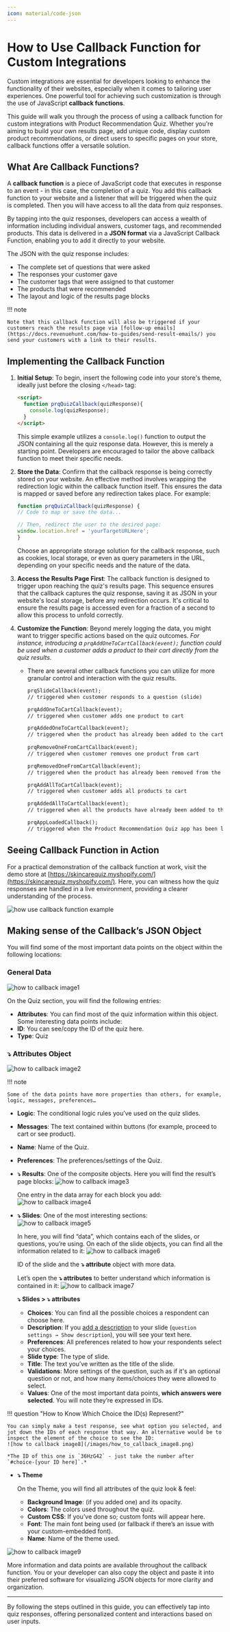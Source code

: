 ```yaml
---
icon: material/code-json
---
```


# How to Use Callback Function for Custom Integrations

Custom integrations are essential for developers looking to enhance the functionality of their websites, especially when it comes to tailoring user experiences. One powerful tool for achieving such customization is through the use of JavaScript **callback functions**. 

This guide will walk you through the process of using a callback function for custom integrations with Product Recommendation Quiz. Whether you're aiming to build your own results page, add unique code, display custom product recommendations, or direct users to specific pages on your store, callback functions offer a versatile solution.

## What Are Callback Functions?

A **callback function** is a piece of JavaScript code that executes in response to an event - in this case, the completion of a quiz. You add this callback function to your website and a listener that will be triggered when the quiz is completed. Then you will have access to all the data from quiz responses.

By tapping into the quiz responses, developers can access a wealth of information including individual answers, customer tags, and recommended products. This data is delivered in a **JSON format** via a JavaScript Callback Function, enabling you to add it directly to your website.

The JSON with the quiz response includes:

- The complete set of questions that were asked
- The responses your customer gave
- The customer tags that were assigned to that customer
- The products that were recommended
- The layout and logic of the results page blocks 

!!! note

    Note that this callback function will also be triggered if your customers reach the results page via [follow-up emails](https://docs.revenuehunt.com/how-to-guides/send-result-emails/) you send your customers with a link to their results.


## Implementing the Callback Function

1. **Initial Setup**: To begin, insert the following code into your store's theme, ideally just before the closing `</head>` tag:
   ```html
   <script>
     function prqQuizCallback(quizResponse){
       console.log(quizResponse);
     }
   </script>
   ```
    This simple example utilizes a `console.log()` function to output the JSON containing all the quiz response data. However, this is merely a starting point. Developers are encouraged to tailor the above callback function to meet their specific needs.
2. **Store the Data**: Confirm that the callback response is being correctly stored on your website. An effective method involves wrapping the redirection logic within the callback function itself. This ensures the data is mapped or saved before any redirection takes place. For example:
    ```javascript
    function prqQuizCallback(quizResponse) {
    // Code to map or save the data...

    // Then, redirect the user to the desired page:
    window.location.href = 'yourTargetURLHere';
    }
    ```
    Choose an appropriate storage solution for the callback response, such as cookies, local storage, or even as query parameters in the URL, depending on your specific needs and the nature of the data.

3. **Access the Results Page First**: The callback function is designed to trigger upon reaching the quiz's results page. This sequence ensures that the callback captures the quiz response, saving it as JSON in your website's local storage, before any redirection occurs. It's critical to ensure the results page is accessed even for a fraction of a second to allow this process to unfold correctly.
4. **Customize the Function**: Beyond merely logging the data, you might want to trigger specific actions based on the quiz outcomes. *For instance, introducing a `prqAddOneToCartCallback(event);` function could be used when a customer adds a product to their cart directly from the quiz results.*
    - There are several other callback functions you can utilize for more granular control and interaction with the quiz results. 
      ```html
      prqSlideCallback(event);
      // triggered when customer responds to a question (slide)

      prqAddOneToCartCallback(event);
      // triggered when customer adds one product to cart 

      prqAddedOneToCartCallback(event);
      // triggered when the product has already been added to the cart 
    
      prqRemoveOneFromCartCallback(event);
      // triggered when customer removes one product from cart 

      prqRemovedOneFromCartCallback(event);
      // triggered when the product has already been removed from the cart (only Shopify) 

      prqAddAllToCartCallback(event); 
      // triggered when customer adds all products to cart 

      prqAddedAllToCartCallback(event);
      // triggered when all the products have already been added to the cart 

      prqAppLoadedCallback();
      // triggered when the Product Recommendation Quiz app has been loaded 
      ```


## Seeing Callback Function in Action

For a practical demonstration of the callback function at work, visit the demo store at [https://skincarequiz.myshopify.com/](https://skincarequiz.myshopify.com/). Here, you can witness how the quiz responses are handled in a live environment, providing a clearer understanding of the process.

![how use callback function example](/images/how_use_callback_function_example.png)


## Making sense of the Callback’s JSON Object

You will find some of the most important data points on the object within the following locations:

### General Data

![how to callback image1](/images/how_to_callback_image1.png)

On the Quiz section, you will find the following entries:

- **Attributes**: You can find most of the quiz information within this object. Some interesting data points include:
- **ID**: You can see/copy the ID of the quiz here.
- **Type**: Quiz

### ⤵ Attributes Object

![how to callback image2](/images/how_to_callback_image2.png)

!!! note

    Some of the data points have more properties than others, for example, logic, messages, preferences…

- **Logic**: The conditional logic rules you’ve used on the quiz slides.
- **Messages**: The text contained within buttons (for example, proceed to cart or see product).
- **Name**: Name of the Quiz.
- **Preferences**: The preferences/settings of the Quiz.
- **⤵ Results**: One of the composite objects. Here you will find the result’s page blocks:
  ![how to callback image3](/images/how_to_callback_image3.png)
  
    One entry in the data array for each block you add:
    ![how to callback image4](/images/how_to_callback_image4.png)

- **⤵ Slides**: One of the most interesting sections:
  ![how to callback image5](/images/how_to_callback_image5.png)

    In here, you will find “data”, which contains each of the slides, or questions, you’re using. On each of the slide objects, you can find all the information related to it:
    ![how to callback image6](/images/how_to_callback_image6.png)
    
    ID of the slide and the **⤵ attribute** object with more data. 
    
    Let’s open the **⤵ attributes** to better understand which information is contained in it:
    ![how to callback image7](/images/how_to_callback_image7.png)

    **⤵ Slides >  ⤵ attributes**

    - **Choices**: You can find all the possible choices a respondent can choose here.
    - **Description**: If you [add a description](https://docs.revenuehunt.com/reference/quiz-builder/#question-settings) to your slide (`question settings → Show description`), you will see your text here.
    - **Preferences**: All preferences related to how your respondents select your choices.
    - **Slide type**: The type of slide.
    - **Title**: The text you’ve written as the title of the slide.
    - **Validations**: More settings of the question, such as if it's an optional question or not, and how many items/choices they were allowed to select.
    - **Values**: One of the most important data points, **which answers were selected**. You will note they’re expressed in IDs.

!!! question "How to Know Which Choice the ID(s) Represent?"

    You can simply make a test response, see what option you selected, and jot down the IDs of each response that way. An alternative would be to inspect the element of the choice to see the ID:
    ![how to callback image8](/images/how_to_callback_image8.png)

    *The ID of this one is `36HzG42` - just take the number after `#choice-[your ID here]`.*

- **⤵ Theme**

  On the Theme, you will find all attributes of the quiz look & feel:

  - **Background Image**: (if you added one) and its opacity.
  - **Colors**: The colors used throughout the quiz.
  - **Custom CSS**: If you’ve done so; custom fonts will appear here.
  - **Font**: The main font being used (or fallback if there’s an issue with your custom-embedded font).
  - **Name**: Name of the theme used.

![how to callback image9](/images/how_to_callback_image9.png)

More information and data points are available throughout the callback function. You or your developer can also copy the object and paste it into their preferred software for visualizing JSON objects for more clarity and organization.




---
By following the steps outlined in this guide, you can effectively tap into quiz responses, offering personalized content and interactions based on user inputs.